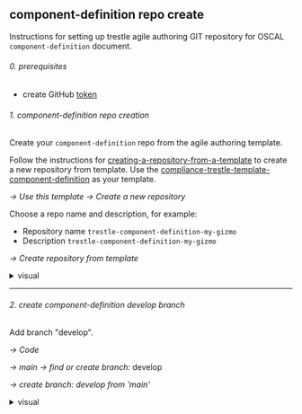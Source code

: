 ## component-definition repo create

Instructions for setting up trestle agile authoring GIT repository for OSCAL `component-definition` document.

###### 0. prerequisites

- create GitHub [token](README.md#prerequisites)

###### 1. component-definition repo creation

Create your `component-definition` repo from the agile authoring template.

Follow the instructions for [creating-a-repository-from-a-template](https://docs.github.com/en/repositories/creating-and-managing-repositories/creating-a-repository-from-a-template) to create a new repository from template.
Use the [compliance-trestle-template-component-definition](https://github.com/IBM/compliance-trestle-template-component-definition) as your template.

*-> Use this template -> Create a new repository*

Choose a repo name and description, for example:
- Repository name `trestle-component-definition-my-gizmo`
- Description `trestle-component-definition-my-gizmo`

*-> Create repository from template*

<details>
<summary>visual</summary>
<img src="images/component-definition.create-from-template.png" width="500" height="300">
</details>

-----

###### 2. create component-definition develop branch

Add branch "develop".

*-> Code*

*-> main -> find or create branch:* develop

*-> create branch: develop from 'main'* 

<details>
<summary>visual</summary>
<img src="images/component-definition.add-branch-develop.png" width="500" height="300">
</details>
